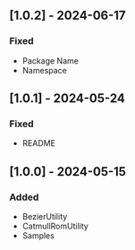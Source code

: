 ## [1.0.2] - 2024-06-17

### Fixed

- Package Name
- Namespace

## [1.0.1] - 2024-05-24

### Fixed

- README

## [1.0.0] - 2024-05-15

### Added

- BezierUtility
- CatmullRomUtility
- Samples